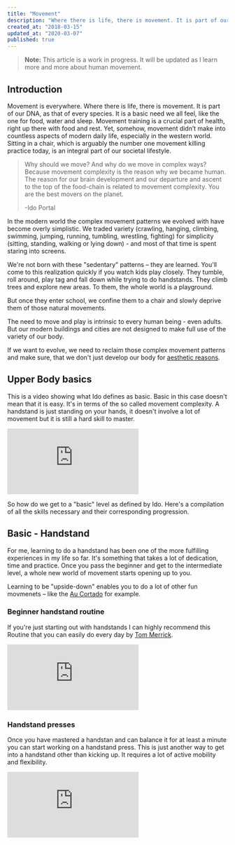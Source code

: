 ```yaml
---
title: "Movement"
description: "Where there is life, there is movement. It is part of our DNA, as that of every species. It is a basic need we all feel, like the one for food, water and sleep. Movement training is a crucial part of health, right up there with food and rest. Yet, somehow, movement didn’t make into countless aspects of modern daily life, especially in the western world."
created_at: "2018-03-15"
updated_at: "2020-03-07"
published: true
---
```


> **Note:** This article is a work in progress. It will be updated as I learn more and more about human movement.

## Introduction
Movement is everywhere. Where there is life, there is movement. It is part of our DNA, as that of every species. It is a basic need we all feel, like the one for food, water and sleep. Movement training is a crucial part of health, right up there with food and rest. Yet, somehow, movement didn’t make into countless aspects of modern daily life, especially in the western world. Sitting in a chair, which is arguably the number one movement killing practice today, is an integral part of our societal lifestyle.

> Why should we move? And why do we move in complex ways? Because movement complexity is the reason why we became human. The reason for our brain development and our departure and ascent to the top of the food-chain is related to movement complexity. You are the best movers on the planet.
>
> -Ido Portal

In the modern world the complex movement patterns we evolved with have become overly simplistic. We traded variety (crawling, hanging, climbing, swimming, jumping, running, tumbling, wrestling, fighting) for simplicity (sitting, standing, walking or lying down) - and most of that time is spent staring into screens.

We're not born with these "sedentary" patterns – they are learned.
You'll come to this realization quickly if you watch kids play closely. They tumble, roll around, play tag and fall down while trying to do handstands. They climb trees and explore new areas. To them, the whole world is a playground.

But once they enter school, we confine them to a chair and slowly deprive them of those natural movements.

The need to move and play is intrinsic to every human being - even adults. But our modern buildings and cities are not designed to make full use of the variety of our body.

If we want to evolve, we need to reclaim those complex movement patterns and make sure, that we don't just develop our body for [aesthetic reasons](https://theminimalistcoder.s3-eu-west-1.amazonaws.com/public/arnold.jpg).

## Upper Body basics

This is a video showing what Ido defines as basic. Basic in this case doesn't mean that it is easy.
It's in terms of the so called movement complexity. A handstand is just standing on your hands,
it doesn't involve a lot of movement but it is still a hard skill to master.

<div class="video-container">
  <iframe src="https://www.youtube.com/embed/uMDWAfenuvg?rel=0" frameborder="0" allowfullscreen></iframe>
</div>

So how do we get to a "basic" level as defined by Ido. Here's a compilation of all the skills necessary and their corresponding progression.

## Basic - Handstand

For me, learning to do a handstand has been one of the more fulfilling experiences in my life so far. It's something that takes a lot of dedication, time and practice. Once you pass the beginner and get to the intermediate level, a whole new world of movement starts opening up to you.

Learning to be "upside-down" enables you to do a lot of other fun movmenets – like the [Au Cortado](https://www.youtube.com/watch?v=b6F1plVRGSw) for example.

### Beginner handstand routine

If you're just starting out with handstands I can highly recommend this Routine that you can easily do every day by [Tom Merrick](https://www.youtube.com/channel/UCU0DZhN-8KFLYO6beSaYljg).

<div class="video-container">
  <iframe src="https://www.youtube.com/embed/oJy6MJ-JLbw" frameborder="0" allowfullscreen></iframe>
</div>

### Handstand presses
Once you have mastered a handstan and can balance it for at least a minute you can start working on a handstand press. This is just another way to get into a handstand other than kicking up. It requires a lot of active mobility and flexibility.

<div class="video-container">
  <iframe src="https://www.youtube.com/embed/OW_ljV5CBKk" frameborder="0" allowfullscreen></iframe>
</div>
